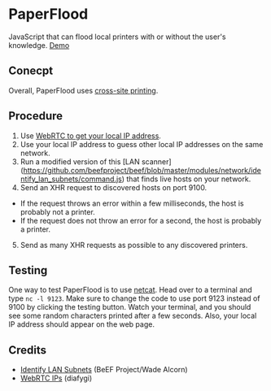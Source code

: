 # PaperFlood
JavaScript that can flood local printers with or without the user's knowledge. [Demo](https://xmb5.github.io/PaperFlood/)

## Conecpt
Overall, PaperFlood uses [cross-site printing](https://hacking-printers.net/wiki/index.php/Cross-site_printing).  

## Procedure
1. Use [WebRTC to get your local IP address](https://github.com/diafygi/webrtc-ips).
2. Use your local IP address to guess other local IP addresses on the same network.
3. Run a modified version of this [LAN scanner] (https://github.com/beefproject/beef/blob/master/modules/network/identify_lan_subnets/command.js) that finds live hosts on your network.
4. Send an XHR request to discovered hosts on port 9100.
  - If the  request throws an error within a few milliseconds, the host is probably not a printer.
  - If the request does not throw an error for a second, the host is probably a printer.
5. Send as many XHR requests as possible to any discovered printers.

## Testing
One way to test PaperFlood is to use [netcat](https://en.wikipedia.org/wiki/Netcat). Head over to a terminal and type `nc -l 9123`. Make sure to change the code to use port 9123 instead of 9100 by clicking the testing button. Watch your terminal, and you should see some random characters printed after a few seconds. Also, your local IP address should appear on the web page.

## Credits
- [Identify LAN Subnets](https://github.com/beefproject/beef/blob/master/modules/network/identify_lan_subnets/command.js) (BeEF Project/Wade Alcorn)
- [WebRTC IPs](https://github.com/diafygi/webrtc-ips) (diafygi)

